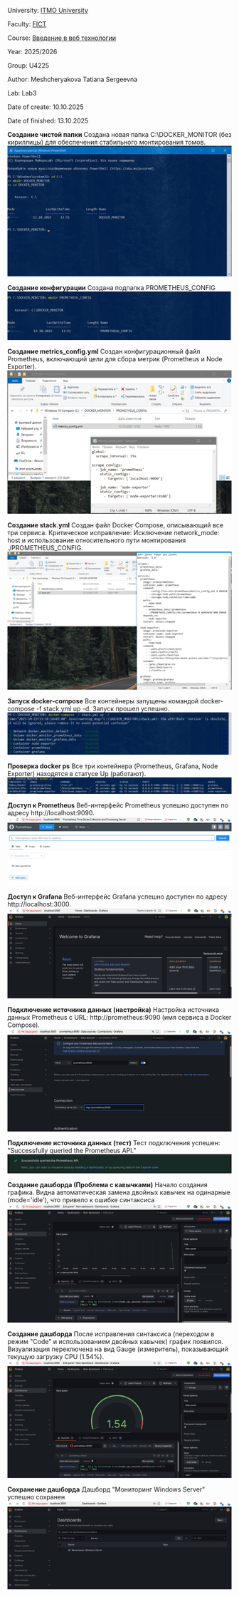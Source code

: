 University: [ITMO University](https://itmo.ru/ru/)

Faculty: [FICT](https://fict.itmo.ru)

Course: [Введение в веб технологии](https://itmo-ict-faculty.github.io/introduction-in-web-tech/)

Year: 2025/2026

Group: U4225

Author: Meshcheryakova Tatiana Sergeevna

Lab: Lab3

Date of create: 10.10.2025

Date of finished: 13.10.2025

**Создание чистой папки**
Создана новая папка C:\DOCKER_MONITOR (без кириллицы) для обеспечения стабильного монтирования томов.
![](/lab3/32.png) 

**Создание конфигурации**
Создана подпапка PROMETHEUS_CONFIG
![](/lab3/33.png) 

**Создание metrics_config.yml**
Создан конфигурационный файл Prometheus, включающий цели для сбора метрик (Prometheus и Node Exporter).
![](/lab3/34.png) 

**Создание stack.yml**
Создан файл Docker Compose, описывающий все три сервиса. Критическое исправление: Исключение network_mode: host и использование относительного пути монтирования ./PROMETHEUS_CONFIG.
![](/lab3/35.png) 

**Запуск docker-compose**
Все контейнеры запущены командой docker-compose -f stack.yml up -d. Запуск прошел успешно.
![](/lab3/36.png) 

**Проверка docker ps**
Все три контейнера (Prometheus, Grafana, Node Exporter) находятся в статусе Up (работают).
![](/lab3/37.png) 

**Доступ к Prometheus**
Веб-интерфейс Prometheus успешно доступен по адресу http://localhost:9090.
![](/lab3/38.png) 

**Доступ к Grafana**
Веб-интерфейс Grafana успешно доступен по адресу http://localhost:3000.
![](/lab3/39.png) 

**Подключение источника данных (настройка)**
Настройка источника данных Prometheus с URL: http://prometheus:9090 (имя сервиса в Docker Compose).
![](/lab3/40.png) 

**Подключение источника данных (тест)**
Тест подключения успешен: "Successfully queried the Prometheus API."
![](/lab3/41.png) 

**Создание дашборда (Проблема с кавычками)**
Начало создания графика. Видна автоматическая замена двойных кавычек на одинарные (mode='idle'), что привело к ошибке синтаксиса
![](/lab3/42.png) 

**Создание дашборда**
После исправления синтаксиса (переходом в режим "Code" и использованием двойных кавычек) график появился. Визуализация переключена на вид Gauge (измеритель), показывающий текущую загрузку CPU (1.54%).
![](/lab3/44.png) 

**Сохранение дашборда**
Дашборд "Мониторинг Windows Server" успешно сохранен
![](/lab3/43.png) 
